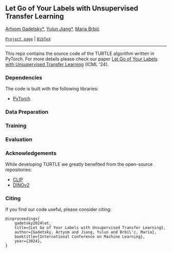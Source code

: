 ## Let Go of Your Labels with Unsupervised Transfer Learning

[Artyom Gadetsky*](http://agadetsky.github.io), [Yulun Jiang*](https://yljblues.github.io), [Maria Brbić](https://brbiclab.epfl.ch/team/)

[`Project page`](https://brbiclab.epfl.ch/projects/turtle/) | [`BibTeX`](#citing)
_________________
This repo contains the source code of the TURTLE algorithm written in PyTorch. For more details please check our paper [Let Go of Your Labels with Unsupervised Transfer Learning]() (ICML '24).

### Dependencies

The code is built with the following libraries:

- [PyTorch](https://pytorch.org/)

### Data Preparation

### Training

### Evaluation

### Acknowledgements

While developing TURTLE we greatly benefited from the open-source repositories:

- [CLIP](https://github.com/openai/CLIP/tree/main)
- [DINOv2](https://github.com/facebookresearch/dinov2/tree/main)

### Citing

If you find our code useful, please consider citing:

```
@inproceedings{
    gadetsky2024let,
    title={Let Go of Your Labels with Unsupervised Transfer Learning},
    author={Gadetsky, Artyom and Jiang, Yulun and Brbi\'c, Maria},
    booktitle={International Conference on Machine Learning},
    year={2024},
}
```
